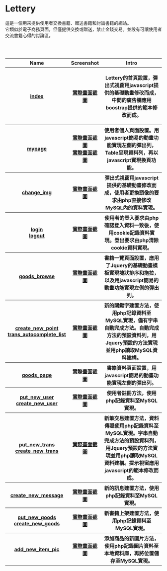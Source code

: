 # Lettery
<p>  這是一個用來提供使用者交換書籍、贈送書籍和討論書籍的網站。<br>
  它類似於電子商務頁面，但僅提供交換或贈送，禁止金錢交易。並設有可讓使用者交流書籍心得的討論區。
 </p>
 
 <table>
  <tr>
    <th>Name</th>
    <th>Screenshot</th>
    <th>Intro</th>
  </tr>
  <tr>
    <th><a href="https://www.codepile.net/pile/V5PBdNxP">index</a></th>
    <th><a href="https://images.plurk.com/1dpsaaVE8QjmrClTCaZz.jpg">實際畫面截圖</a></th>
    <th><p>Lettery的首頁設置，彈出式視窗用javascript提供的基礎動畫修改而成，中間的廣告欄應用boostrap提供的範本修改而成。</p></th>
  </tr>
  <tr>
    <th><a href="https://www.codepile.net/pile/dGEVg5mQ">mypage</a></th>
    <th><a href="https://images.plurk.com/3WXtHCTsChWStl6KCaZz.jpg">實際畫面截圖</a><br>
      <a href="https://images.plurk.com/fAkHFgCjgK6mLocFCaZz.jpg">實際畫面截圖</a></th>
    <th>使用者個人頁面設置。用javascript簡易的動畫功能實現左側的彈出列，Table呈現資料列，再以javascript實現換頁功能。</th>
  </tr>
  <tr>
    <th><a href="https://www.codepile.net/pile/JaOzm51N">change_img</a></th>
    <th><a href="https://images.plurk.com/4uQuQFECknoBdMd8CaZz.jpg">實際畫面截圖</a></th>
    <th>彈出式視窗用javascript提供的基礎動畫修改而成，使用者更換頭像的要求由php直接修改MySQL內的資料實現。</th>
  </tr>
  <tr>
    <th><a href="https://www.codepile.net/pile/3DnKMj7j">login</a><br>
      <a href="https://www.codepile.net/pile/e78lvP7x">logout</a></th>
    <th><a href="https://images.plurk.com/7bxgkK9h4oLaLkOeCaZz.jpg">實際畫面截圖</a></th>
    <th>使用者的登入要求由php確認登入資料一致後，使用cookie記錄資料實現。登出要求由php清除cookie資料實現。</th>
  </tr>
  <tr>
    <th><a href="https://www.codepile.net/pile/dpbJ9wpe">goods_browse</a></th>
    <th><a href="https://images.plurk.com/44g1lgQ0j8nn0f0GCaZz.jpg">實際畫面截圖</a></th>
    <th>書籍一覽頁面設置，應用了Jquery的基礎動畫模板實現塊狀排序和拖拉，以及用javascript簡易的動畫功能實現左側的彈出列。<br></th>
  </tr>
  <tr>
    <th><a href="https://www.codepile.net/pile/0ayRQQkO">create_new_point</a><br>
      <a href="https://www.codepile.net/pile/n0npoyL2">trans_autocomplete_list</a></th>
    <th><a href="https://images.plurk.com/iAD9PNR6XoxMtEInCaZz.jpg">實際畫面截圖</a></th>
    <th>新的關鍵字建置方法，使用php記錄資料至MySQL實現，備有字串自動完成方法。自動完成方法的預設資料列，用Jquery預設的方法實現並用php讀取MySQL資料建構。</th>
  </tr>
  <tr>
    <th><a href="https://www.codepile.net/pile/4ylB6e8x">goods_page</a></th>
    <th><a href="https://images.plurk.com/3DhABrqDAOC5zohXCaZz.jpg">實際畫面截圖</a></th>
    <th>書籍資料頁面設置，用javascript簡易的動畫功能實現左側的彈出列。</th>
  </tr>
  <tr>
    <th>
      <a href="https://www.codepile.net/pile/0oWbmOl7">put_new_user</a><br>
      <a href="https://www.codepile.net/pile/1ZRNz2ZV">create_new_user</a></th>
    <th><a href="">實際畫面截圖</a></th>
    <th>使用者註冊方法，使用php記錄資料至MySQL實現。</th>
  </tr>
  <tr>
    <th>
      <a href="https://www.codepile.net/pile/XMBxaVWk">put_new_trans</a><br>
      <a href="https://www.codepile.net/pile/zxe0A4j5">create_new_trans</a></th>
    <th><a href="https://images.plurk.com/7uZaMGV81SG1qUHmCaZz.jpg">實際畫面截圖</a></th>
    <th>新筆交易建置方法，資料傳遞使用php記錄資料至MySQL實現。字串自動完成方法的預設資料列，用Jquery預設的方法實現並用php讀取MySQL資料建構。提示視窗應用javascript的範本修改而成。</th>
  </tr>
  <tr>
    <th><a href="https://www.codepile.net/pile/90ke1Rgb">create_new_message</a></th>
    <th><a href="https://images.plurk.com/1OJ9vs1DtvUUFl8CCaZz.jpg">實際畫面截圖</a></th>
    <th>新的訊息建置方法，使用php記錄資料至MySQL實現。</th>
  </tr>
  <tr>
    <th><a href="https://www.codepile.net/pile/o8zaeGqN">put_new_goods</a><br>
      <a href="https://www.codepile.net/pile/Z2MB169w">create_new_goods</a></th>
    <th><a href="https://images.plurk.com/903pe4GFsJMwOL07CaZz.jpg">實際畫面截圖</a></th>
    <th>新書籍上架建置方法，使用php記錄資料至MySQL實現。</th>
  </tr>
  <tr>
    <th><a href="https://www.codepile.net/pile/MDdOaVnZ">add_new_item_pic</a></th>
    <th><a href="https://images.plurk.com/1qQXmBdoIr43FbCBCaZz.jpg">實際畫面截圖</a></th>
    <th>添加商品的新圖片方法，使用php記錄圖片資料至本地資料庫，再將位置儲存至MySQL實現。</th>
  </tr>
</table>
